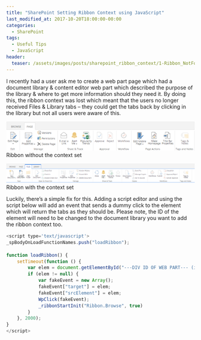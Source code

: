 ```yaml
---
title: "SharePoint Setting Ribbon Context using JavaScript"
last_modified_at: 2017-10-20T18:00:00-00:00
categories:
  - SharePoint
tags:
  - Useful Tips
  - JavaScript
header:
  teaser: /assets/images/posts/sharepoint_ribbon_context/1-Ribbon_NotFocusedOnDocumentLibrary.png
---
```

I recently had a user ask me to create a web part page which had a document library & content editor web part which described the purpose of the library & where to get more information should they need it. By doing this, the ribbon context was lost which meant that the users no longer received Files & Library tabs – they could get the tabs back by clicking in the library but not all users were aware of this.

![Ribbon without context set](/assets/images/posts/sharepoint_ribbon_context/1-Ribbon_NotFocusedOnDocumentLibrary.png)
Ribbon without the context set

![Ribbon with context set](/assets/images/posts/sharepoint_ribbon_context/2-Ribbon_FocusedOnDocumentLibrary.png)
Ribbon with the context set

Luckily, there’s a simple fix for this. Adding a script editor and using the script below will add an event that sends a dummy click to the element which will return the tabs as they should be. Please note, the ID of the element will need to be changed to the document library you want to add the ribbon context too.

```javascript
<script type='text/javascript'>
_spBodyOnLoadFunctionNames.push("loadRibbon");

function loadRibbon() {
    setTimeout(function () {
        var elem = document.getElementById("---DIV ID OF WEB PART--- (ie: MSOZoneCell_WebPartWPQ3)");
        if (elem != null) {
            var fakeEvent = new Array();
            fakeEvent["target"] = elem;
            fakeEvent["srcElement"] = elem;
            WpClick(fakeEvent);
            _ribbonStartInit("Ribbon.Browse", true)
        }
    }, 2000);
}
</script>
```